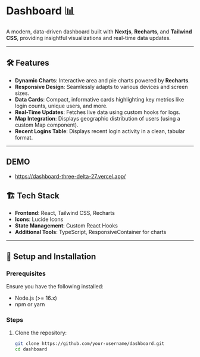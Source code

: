 # Dashboard 📊

A modern, data-driven dashboard built with **Nextjs**, **Recharts**, and **Tailwind CSS**, providing insightful visualizations and real-time data updates.

---

## 🛠 Features

- **Dynamic Charts**: Interactive area and pie charts powered by **Recharts**.
- **Responsive Design**: Seamlessly adapts to various devices and screen sizes.
- **Data Cards**: Compact, informative cards highlighting key metrics like login counts, unique users, and more.
- **Real-Time Updates**: Fetches live data using custom hooks for logs.
- **Map Integration**: Displays geographic distribution of users (using a custom Map component).
- **Recent Logins Table**: Displays recent login activity in a clean, tabular format.

---

## DEMO
- https://dashboard-three-delta-27.vercel.app/

## 🏗️ Tech Stack

- **Frontend**: React, Tailwind CSS, Recharts
- **Icons**: Lucide Icons
- **State Management**: Custom React Hooks
- **Additional Tools**: TypeScript, ResponsiveContainer for charts

---

## 🚀 Setup and Installation


### Prerequisites

Ensure you have the following installed:

- Node.js (>= 16.x)
- npm or yarn

### Steps

1. Clone the repository:

   ```bash
   git clone https://github.com/your-username/dashboard.git
   cd dashboard
   ```
